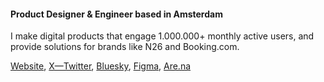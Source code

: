 #### Product Designer & Engineer based in Amsterdam

I make digital products that engage 1.000.000+ monthly active users, and provide solutions for brands like N26 and Booking.com.

[Website](https://lorenzodelijser.com), [X—Twitter](https://x.com/lorenzodelijser), [Bluesky](https://bsky.app/profile/lorenzodelijser.com), [Figma](https://www.figma.com/@lorenzo), [Are.na](https://www.are.na/lorenzo-de-lijser/channels)
